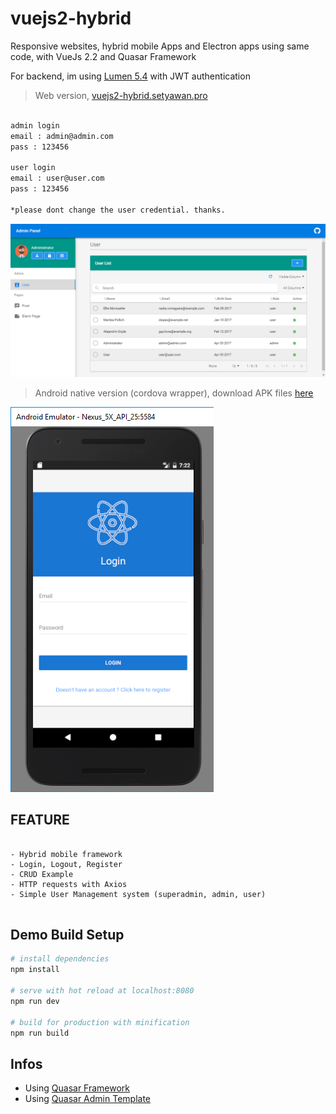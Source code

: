 # vuejs2-hybrid

Responsive websites, hybrid mobile Apps and Electron apps using same code, with VueJs 2.2 and Quasar Framework

For backend, im using [Lumen 5.4](https://github.com/chrissetyawan/lumen54-jwt/) with JWT authentication




> Web version, <a href="http://vuejs2-hybrid.setyawan.pro" target="_blank" > vuejs2-hybrid.setyawan.pro </a>

``` bash

admin login 
email : admin@admin.com
pass : 123456

user login
email : user@user.com
pass : 123456

*please dont change the user credential. thanks.

```

![](https://github.com/chrissetyawan/vuejs2-hybrid/blob/master/capture-vuejs2-hybrid.png?raw=true)


> Android native version (cordova wrapper), download APK files [here](https://github.com/chrissetyawan/vuejs2-hybrid/blob/master/android.apk)

![](https://github.com/chrissetyawan/vuejs2-hybrid/blob/master/capture-vuejs2-android.png?raw=true)



## FEATURE

```

- Hybrid mobile framework
- Login, Logout, Register
- CRUD Example
- HTTP requests with Axios
- Simple User Management system (superadmin, admin, user)


```

## Demo Build Setup

``` bash
# install dependencies
npm install

# serve with hot reload at localhost:8080
npm run dev

# build for production with minification
npm run build

```


## Infos

* Using [Quasar Framework](http://quasar-framework.org/)
* Using [Quasar Admin Template](https://github.com/odranoelBR/vue-quasar-admin-example/)
